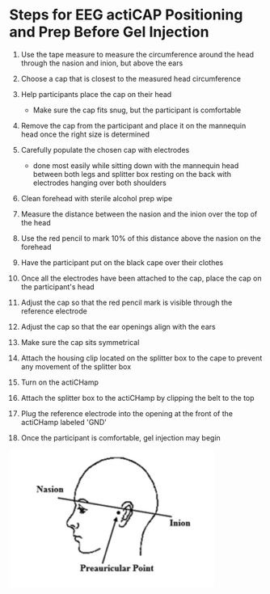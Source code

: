 # Steps for EEG actiCAP Positioning and Prep Before Gel Injection
1. Use the tape measure to measure the circumference around the head through the nasion and inion, but above the ears
2. Choose a cap that is closest to the measured head circumference
3. Help participants place the cap on their head
    - Make sure the cap fits snug, but the participant is comfortable

4. Remove the cap from the participant and place it on the mannequin head once the right size is determined
5. Carefully populate the chosen cap with electrodes
    - done most easily while sitting down with the mannequin head between both legs and splitter box resting on the back with electrodes hanging over both shoulders

6. Clean forehead with sterile alcohol prep wipe
7. Measure the distance between the nasion and the inion over the top of the head
8. Use the red pencil to mark 10% of this distance above the nasion on the forehead
9. Have the participant put on the black cape over their clothes
10. Once all the electrodes have been attached to the cap, place the cap on the participant's head
11. Adjust the cap so that the red pencil mark is visible through the reference electrode
12. Adjust the cap so that the ear openings align with the ears
13. Make sure the cap sits symmetrical
14. Attach the housing clip located on the splitter box to the cape to prevent any movement of the splitter box
15. Turn on the actiCHamp
16. Attach the splitter box to the actiCHamp by clipping the belt to the top
17. Plug the reference electrode into the opening at the front of the actiCHamp labeled 'GND'
18. Once the participant is comfortable, gel injection may begin

![Head labeled with Nasion and Inion](https://raw.githubusercontent.com/morrislab-pc/lab_tutorials/main/Images/4CFB24D9-797E-4E86-A8F6-B8FE8A086973_4_5005_c.jpeg)
